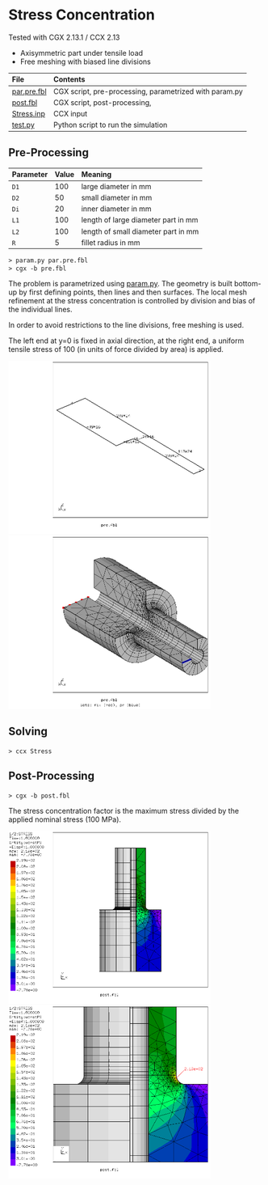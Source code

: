 # Stress Concentration
Tested with CGX 2.13.1 / CCX 2.13

+ Axisymmetric part under tensile load
+ Free meshing with biased line divisions

File                           | Contents    
 :-------------                | :-------------
 [par.pre.fbl](par.pre.fbl)    | CGX script, pre-processing, parametrized with param.py
 [post.fbl](post.fbl)          | CGX script, post-processing,
 [Stress.inp](Stress.inp)      | CCX input
 [test.py](test.py)            | Python script to run the simulation

## Pre-Processing

| Parameter | Value | Meaning                             |
| :-------- |  :--- | :-------------                      |
| `D1`      | 100   | large diameter in mm                |
| `D2`      | 50    | small diameter in mm                |
| `Di`      | 20    | inner diameter in mm                |
| `L1`      | 100   | length of large diameter part in mm |
| `L2`      | 100   | length of small diameter part in mm |
| `R`       | 5     | fillet radius in mm                 |

```
> param.py par.pre.fbl
> cgx -b pre.fbl
```

The problem is parametrized using [param.py](../../Scripts/param.py). The geometry is built bottom-up by first defining points, then lines and then surfaces. The local mesh refinement at the stress concentration is controlled by division and bias of the individual lines.

In order to avoid restrictions to the line divisions, free meshing is used.

The left end at y=0 is fixed in axial direction, at the right end, a uniform tensile stress of 100 (in units of force divided by area) is applied.

<img src="Refs/div.png" width="400"><img src="Refs/mesh.png" width="400">

## Solving

```
> ccx Stress
```

## Post-Processing

```
> cgx -b post.fbl
```
The stress concentration factor is the maximum stress divided by the applied nominal stress (100 MPa).

<img src="Refs/worstps.png" width="400" title="Worst principal stress"><img src="Refs/worstps-zoom.png"  width="400" title="Worst principal stress">

